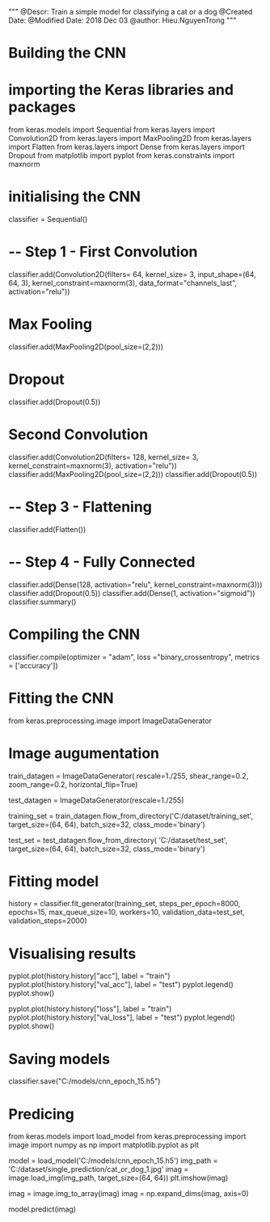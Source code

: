 
"""
@Descr: Train a simple model for classifying a cat or a dog
@Created Date: 
@Modified Date: 2018 Dec 03
@author: Hieu.NguyenTrong
"""
# Building the CNN
# importing the Keras libraries and packages
from keras.models import Sequential
from keras.layers import Convolution2D
from keras.layers import MaxPooling2D
from keras.layers import Flatten
from keras.layers import Dense
from keras.layers import Dropout
from matplotlib import pyplot
from keras.constraints import maxnorm

# initialising the CNN
classifier = Sequential()

# -- Step 1 - First Convolution 
classifier.add(Convolution2D(filters= 64, kernel_size= 3, 
                             input_shape=(64, 64, 3), kernel_constraint=maxnorm(3),
                             data_format="channels_last",                       
                             activation="relu"))
# Max Fooling
classifier.add(MaxPooling2D(pool_size=(2,2)))
# Dropout
classifier.add(Dropout(0.5))

# Second Convolution
classifier.add(Convolution2D(filters= 128, kernel_size= 3, kernel_constraint=maxnorm(3),
                             activation="relu"))
classifier.add(MaxPooling2D(pool_size=(2,2)))
classifier.add(Dropout(0.5))


# -- Step 3 - Flattening
classifier.add(Flatten())
 
# -- Step 4 - Fully Connected 
classifier.add(Dense(128, activation="relu",  kernel_constraint=maxnorm(3)))
classifier.add(Dropout(0.5))
classifier.add(Dense(1, activation="sigmoid"))
classifier.summary()
 # Compiling the CNN
classifier.compile(optimizer = "adam", loss ="binary_crossentropy", metrics = ['accuracy'])
 
 # Fitting the CNN 
from keras.preprocessing.image import ImageDataGenerator
 
# Image augumentation
train_datagen = ImageDataGenerator(
        rescale=1./255,
        shear_range=0.2,
        zoom_range=0.2,
        horizontal_flip=True)

test_datagen = ImageDataGenerator(rescale=1./255)

training_set = train_datagen.flow_from_directory('C:/dataset/training_set',
                                target_size=(64, 64),
                                batch_size=32,
                                class_mode='binary')

test_set = test_datagen.flow_from_directory(
        'C:/dataset/test_set',
        target_size=(64, 64),
        batch_size=32,
        class_mode='binary')

# Fitting model
history = classifier.fit_generator(training_set,
                        steps_per_epoch=8000,
                        epochs=15,
                        max_queue_size=10,
                        workers=10,
                        validation_data=test_set,
                        validation_steps=2000)

# Visualising results
pyplot.plot(history.history["acc"], label = "train")
pyplot.plot(history.history["val_acc"], label = "test")
pyplot.legend()
pyplot.show()

pyplot.plot(history.history["loss"], label = "train")
pyplot.plot(history.history["val_loss"], label = "test")
pyplot.legend()
pyplot.show()

# Saving models
classifier.save("C:/models/cnn_epoch_15.h5")

# Predicing 
from keras.models import load_model
from keras.preprocessing import image
import numpy as np
import matplotlib.pyplot as plt

model = load_model('C:/models/cnn_epoch_15.h5')
img_path = 'C:/dataset/single_prediction/cat_or_dog_1.jpg'
imag = image.load_img(img_path, target_size=(64, 64))
plt.imshow(imag)

imag = image.img_to_array(imag)
imag = np.expand_dims(imag, axis=0)

model.predict(imag)

